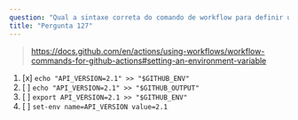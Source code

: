 ```yaml
---
question: "Qual a sintaxe correta do comando de workflow para definir uma variável de ambiente chamada 'API_VERSION' com o valor '2.1' para etapas subsequentes em um job do GitHub Actions?"
title: "Pergunta 127"
---
```


> https://docs.github.com/en/actions/using-workflows/workflow-commands-for-github-actions#setting-an-environment-variable

1. [x] `echo "API_VERSION=2.1" >> "$GITHUB_ENV"`
1. [ ] `echo "API_VERSION=2.1" >> "$GITHUB_OUTPUT"`
1. [ ] `export API_VERSION=2.1 >> "$GITHUB_ENV"`
1. [ ] `set-env name=API_VERSION value=2.1`
